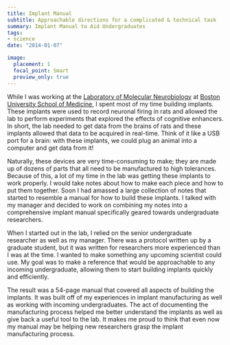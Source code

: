 ```yaml
---
title: Implant Manual
subtitle: Approachable directions for a complicated & technical task
summary: Implant Manual to Aid Undergraduates
tags:
- science
date: "2014-01-07"

image:
  placement: 1
  focal_point: Smart
  preview_only: true
--- 
```


While I was working at the [Laboratory of Molecular Neurobiology](https://www.bumc.bu.edu/busm-pm/research/laboratories/lmn/) at [Boston University School of Medicine](https://www.bumc.bu.edu/busm-pm/), I spent most of my time building implants. These implants were used to record neuronal firing in rats and allowed the lab to perform experiments that explored the effects of cognitive enhancers. In short, the lab needed to get data from the brains of rats and these implants allowed that data to be acquired in real-time. Think of it like a USB port for a brain: with these implants, we could plug an animal into a computer and get data from it!

Naturally, these devices are very time-consuming to make; they are made up of dozens of parts that all need to be manufactured to high tolerances. Because of this, a lot of my time in the lab was getting these implants to work properly. I would take notes about how to make each piece and how to put them together. Soon I had amassed a large collection of notes that started to resemble a manual for how to build these implants. I talked with my manager and decided to work on combining my notes into a comprehensive implant manual specifically geared towards undergraduate researchers.

When I started out in the lab, I relied on the senior undergraduate researcher as well as my manager. There was a protocol written up by a graduate student, but it was written for researchers more experienced than I was at the time. I wanted to make something any upcoming scientist could use. My goal was to make a reference that would be approachable to any incoming undergraduate, allowing them to start building implants quickly and efficiently.

The result was a 54-page manual that covered all aspects of building the implants. It was built off of my experiences in implant manufacturing as well as working with incoming undergraduates. The act of documenting the manufacturing process helped me better understand the implants as well as give back a useful tool to the lab. It makes me proud to think that even now my manual may be helping new researchers grasp the implant manufacturing process.